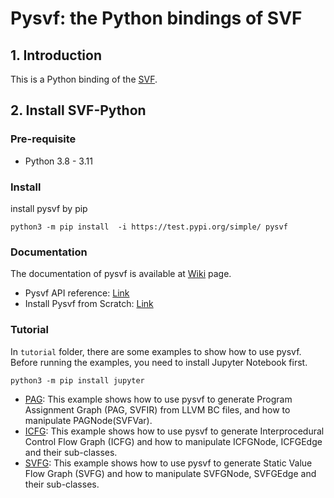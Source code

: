 # Pysvf: the Python bindings of SVF

## 1. Introduction
This is a Python binding of the [SVF](https://github.com/SVF-tools/SVF). 

## 2. Install SVF-Python

### Pre-requisite

- Python 3.8 - 3.11

### Install

install pysvf by pip
```angular2html
python3 -m pip install  -i https://test.pypi.org/simple/ pysvf
```

### Documentation

The documentation of pysvf is available at [Wiki](https://github.com/SVF-tools/SVF-Python/wiki) page. 

- Pysvf API reference: [Link](https://github.com/SVF-tools/SVF-Python/wiki/PySVF-API)
- Install Pysvf from Scratch: [Link](https://github.com/SVF-tools/SVF-Python/wiki/Install-Pysvf-from-Scratch) 



### Tutorial

In `tutorial` folder, there are some examples to show how to use pysvf. Before running the examples, you need to install Jupyter Notebook first.

```angular2html
python3 -m pip install jupyter
```

- [PAG](./demo/pag.ipynb): This example shows how to use pysvf to generate Program Assignment Graph (PAG, SVFIR) from LLVM BC files, and how to manipulate PAGNode(SVFVar).
- [ICFG](./demo/icfg.ipynb): This example shows how to use pysvf to generate Interprocedural Control Flow Graph (ICFG) and how to manipulate ICFGNode, ICFGEdge and their sub-classes.
- [SVFG](./demo/svfg.ipynb): This example shows how to use pysvf to generate Static Value Flow Graph (SVFG) and how to manipulate SVFGNode, SVFGEdge and their sub-classes.